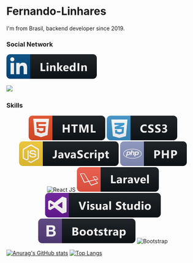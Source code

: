 # Fernando-Linhares

I'm from Brasil, backend developer since 2019.


  ### Social Network
  <p align="left">
        <a href="https://br.linkedin.com/in/fernando-linhares-7037651b6"><img src="https://github.com/MikeCodesDotNET/ColoredBadges/blob/master/svg/social/linkedin.svg" alt="Linkedin" style="vertical-align:top margin:6px 4px"></a>
  </p>
  
  ![](https://komarev.com/ghpvc/?username=nandolinhares)


### Skills

<p align="center">
    <img src="https://github.com/MikeCodesDotNET/ColoredBadges/blob/master/svg/dev/languages/html.svg" alt="HTML5" style="vertical-align:top margin:6px 4px">
    <img src="https://github.com/MikeCodesDotNET/ColoredBadges/blob/master/svg/dev/languages/css3.svg" alt="CSS" style="vertical-align:top margin:6px 4px">
    <img src="https://github.com/MikeCodesDotNET/ColoredBadges/blob/master/svg/dev/languages/js.svg" alt="Javascript" style="vertical-align:top margin:6px 4px">
       <img src="https://github.com/MikeCodesDotNET/ColoredBadges/blob/master/svg/dev/languages/php.svg" alt="Javascript" style="vertical-align:top margin:6px 4px">

  <img src="https://github.com/MikeCodesDotNET/ColoredBadges/blob/master/svg/dev/frameworks/symfony.svg" alt="React JS" style="vertical-align:top margin:6px 4px">
    <img src="https://github.com/MikeCodesDotNET/ColoredBadges/blob/master/svg/dev/frameworks/laravel.svg" alt="Node JS" style="vertical-align:top margin:6px 4px">
    <img src="https://github.com/MikeCodesDotNET/ColoredBadges/blob/master/svg/dev/tools/visualstudio.svg" alt="Visual Studio" style="vertical-align:top margin:6px 4px">
     <img src="https://github.com/MikeCodesDotNET/ColoredBadges/blob/master/svg/dev/frameworks/bootstrap.svg" alt="Bootstrap" style="vertical-align:top margin:6px 4px">
      <img src="https://badges.frapsoft.com/typescript/love/typescript-150x33.png?v=101" alt="Bootstrap" style="vertical-align:top margin:6px 4px">
</p> 

[![Anurag's GitHub stats](https://github-readme-stats.vercel.app/api?username=Fernando-Linhares&count_private=true&show_icons=true&theme=tokyonight)](https://github.com/anuraghazra/github-readme-stats)
[![Top Langs](https://github-readme-stats.vercel.app/api/top-langs/?username=Fernando-Linhares&layout=compact&count_private=true&langs_count=8)](https://github.com/anuraghazra/github-readme-stats)
